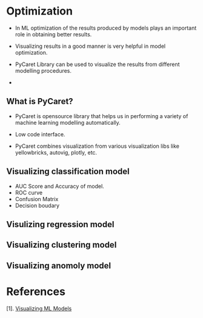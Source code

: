 # Optimization

- In ML optimization of the results produced by models plays an important role in obtaining better results.

- Visualizing results in a good manner is very helpful in model optimization.

- PyCaret Library can be used to visualize the results from different modelling procedures.

- 

## What is PyCaret?

- PyCaret is opensource library that helps us in performing a variety of machine learning modelling automatically.

-  Low code interface.

- PyCaret combines visualization from various visualization  libs like yellowbricks, autovig, plotly, etc.




## Visualizing classification model

- AUC Score and Accuracy of model.
- ROC curve
- Confusion Matrix
- Decision boudary




## Visulizing regression model

## Visualizing clustering model

## Visualizing anomoly model



# References
[1]. [Visualizing ML Models](https://analyticsindiamag.com/how-to-visualize-different-ml-models-using-pycaret-for-optimization/)
